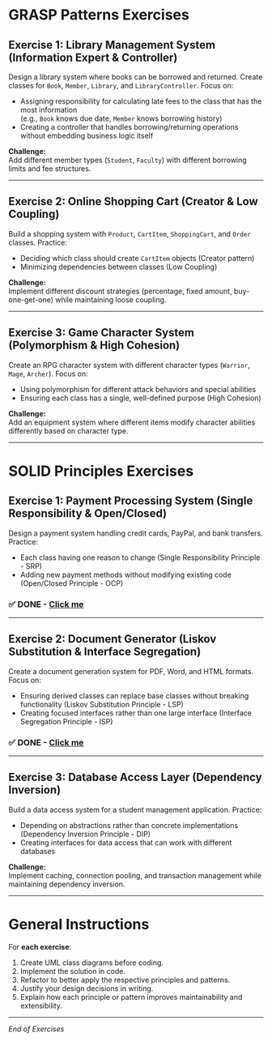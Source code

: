 # GRASP Patterns Exercises

## Exercise 1: Library Management System (Information Expert & Controller)

Design a library system where books can be borrowed and returned. Create classes for `Book`, `Member`, `Library`, and `LibraryController`. Focus on:

- Assigning responsibility for calculating late fees to the class that has the most information  
  (e.g., `Book` knows due date, `Member` knows borrowing history)  
- Creating a controller that handles borrowing/returning operations without embedding business logic itself  

**Challenge:**  
Add different member types (`Student`, `Faculty`) with different borrowing limits and fee structures.

---

## Exercise 2: Online Shopping Cart (Creator & Low Coupling)

Build a shopping system with `Product`, `CartItem`, `ShoppingCart`, and `Order` classes. Practice:

- Deciding which class should create `CartItem` objects (Creator pattern)  
- Minimizing dependencies between classes (Low Coupling)  

**Challenge:**  
Implement different discount strategies (percentage, fixed amount, buy-one-get-one) while maintaining loose coupling.

---

## Exercise 3: Game Character System (Polymorphism & High Cohesion)

Create an RPG character system with different character types (`Warrior`, `Mage`, `Archer`). Focus on:

- Using polymorphism for different attack behaviors and special abilities  
- Ensuring each class has a single, well-defined purpose (High Cohesion)  

**Challenge:**  
Add an equipment system where different items modify character abilities differently based on character type.

---

# SOLID Principles Exercises

## Exercise 1: Payment Processing System (Single Responsibility & Open/Closed)

Design a payment system handling credit cards, PayPal, and bank transfers. Practice:

- Each class having one reason to change (Single Responsibility Principle - SRP)  
- Adding new payment methods without modifying existing code (Open/Closed Principle - OCP)
### ✅ DONE - [Click me](https://github.com/BugSlayer9000/personal-HNC-journey/blob/main/Phase%201/week%205/Concepts%20Practice/Solid%20Exercises/Exercise1/Exercise1.py)

---

## Exercise 2: Document Generator (Liskov Substitution & Interface Segregation)

Create a document generation system for PDF, Word, and HTML formats. Focus on:

- Ensuring derived classes can replace base classes without breaking functionality (Liskov Substitution Principle - LSP)  
- Creating focused interfaces rather than one large interface (Interface Segregation Principle - ISP)
### ✅ DONE - [Click me](https://github.com/BugSlayer9000/personal-HNC-journey/tree/main/Phase%201/week%205/Concepts%20Practice/Solid%20Exercises/Exercise2)

---

## Exercise 3: Database Access Layer (Dependency Inversion)

Build a data access system for a student management application. Practice:

- Depending on abstractions rather than concrete implementations (Dependency Inversion Principle - DIP)  
- Creating interfaces for data access that can work with different databases  

**Challenge:**  
Implement caching, connection pooling, and transaction management while maintaining dependency inversion.

---

# General Instructions

For **each exercise**:

1. Create UML class diagrams before coding.  
2. Implement the solution in code.  
3. Refactor to better apply the respective principles and patterns.  
4. Justify your design decisions in writing.  
5. Explain how each principle or pattern improves maintainability and extensibility.

---

*End of Exercises*
